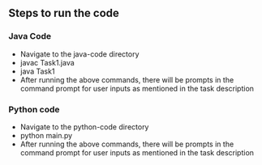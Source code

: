 ## Steps to run the code

### Java Code
* Navigate to the java-code directory 
* javac Task1.java
* java Task1
* After running the above commands, there will be prompts in the command prompt for user inputs as mentioned in the task description

### Python code

* Navigate to the python-code directory
* python main.py
* After running the above commands, there will be prompts in the command prompt for user inputs as mentioned in the task description
